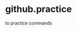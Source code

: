 # github.practice
to practice commands
<html>
  <head>  
    <title>
      github
      </title>
  </head>
    <body>
 <p> </p>
          </body>
